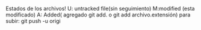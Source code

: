 Estados de los archivos! 
U: untracked file(sin seguimiento)
M:modified (esta modificado)
A: Added( agregado git add. o git add archivo.extensión)
para subir: git push  -u origi
